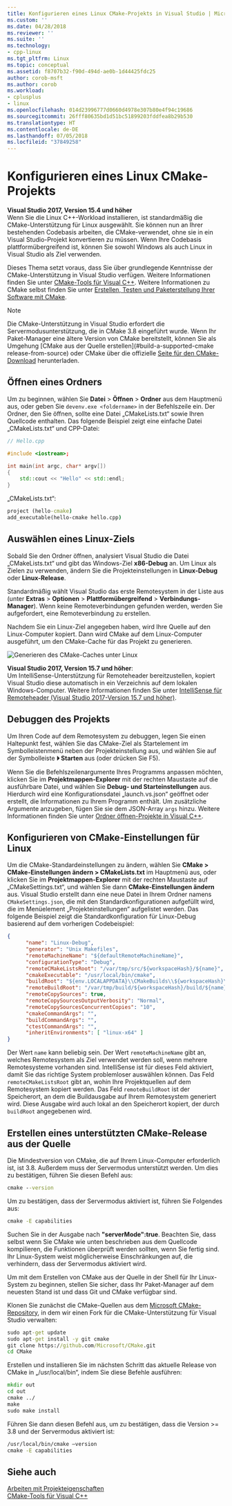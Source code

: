 ```yaml
---
title: Konfigurieren eines Linux CMake-Projekts in Visual Studio | Microsoft Docs
ms.custom: ''
ms.date: 04/28/2018
ms.reviewer: ''
ms.suite: ''
ms.technology:
- cpp-linux
ms.tgt_pltfrm: Linux
ms.topic: conceptual
ms.assetid: f8707b32-f90d-494d-ae0b-1d44425fdc25
author: corob-msft
ms.author: corob
ms.workload:
- cplusplus
- linux
ms.openlocfilehash: 014d23996777d0660d4978e307b80e4f94c19686
ms.sourcegitcommit: 26fff80635bd1d51bc51899203fddfea8b29b530
ms.translationtype: HT
ms.contentlocale: de-DE
ms.lasthandoff: 07/05/2018
ms.locfileid: "37849258"
---
```

# <a name="configure-a-linux-cmake-project"></a>Konfigurieren eines Linux CMake-Projekts

**Visual Studio 2017, Version 15.4 und höher**  
Wenn Sie die Linux C++-Workload installieren, ist standardmäßig die CMake-Unterstützung für Linux ausgewählt. Sie können nun an Ihrer bestehenden Codebasis arbeiten, die CMake-verwendet, ohne sie in ein Visual Studio-Projekt konvertieren zu müssen. Wenn Ihre Codebasis plattformübergreifend ist, können Sie sowohl Windows als auch Linux in Visual Studio als Ziel verwenden.

Dieses Thema setzt voraus, dass Sie über grundlegende Kenntnisse der CMake-Unterstützung in Visual Studio verfügen. Weitere Informationen finden Sie unter [CMake-Tools für Visual C++](../ide/cmake-tools-for-visual-cpp.md). Weitere Informationen zu CMake selbst finden Sie unter [Erstellen, Testen und Paketerstellung Ihrer Software mit CMake](https://cmake.org/).

> [!NOTE]  
> Die CMake-Unterstützung in Visual Studio erfordert die Servermodusunterstützung, die in CMake 3.8 eingeführt wurde. Wenn Ihr Paket-Manager eine ältere Version von CMake bereitstellt, können Sie als Umgehung [CMake aus der Quelle erstellen](#build-a-supported-cmake release-from-source) oder CMake über die offizielle [Seite für den CMake-Download](https://cmake.org/download/) herunterladen.

## <a name="open-a-folder"></a>Öffnen eines Ordners

Um zu beginnen, wählen Sie **Datei** > **Öffnen** > **Ordner** aus dem Hauptmenü aus, oder geben Sie `devenv.exe <foldername>` in der Befehlszeile ein. Der Ordner, den Sie öffnen, sollte eine Datei „CMakeLists.txt“ sowie Ihren Quellcode enthalten.
Das folgende Beispiel zeigt eine einfache Datei „CMakeLists.txt“ und CPP-Datei:

```cpp
// Hello.cpp

#include <iostream>;

int main(int argc, char* argv[])
{
    std::cout << "Hello" << std::endl;
}
```

„CMakeLists.txt“:

```cmd
project (hello-cmake)
add_executable(hello-cmake hello.cpp)
```

## <a name="choose-a-linux-target"></a>Auswählen eines Linux-Ziels

Sobald Sie den Ordner öffnen, analysiert Visual Studio die Datei „CMakeLists.txt“ und gibt das Windows-Ziel **x86-Debug** an. Um Linux als Zielen zu verwenden, ändern Sie die Projekteinstellungen in **Linux-Debug** oder **Linux-Release**.

Standardmäßig wählt Visual Studio das erste Remotesystem in der Liste aus (unter **Extras** > **Optionen** > **Plattformübergreifend** > **Verbindungs-Manager**). Wenn keine Remoteverbindungen gefunden werden, werden Sie aufgefordert, eine Remoteverbindung zu erstellen.

Nachdem Sie ein Linux-Ziel angegeben haben, wird Ihre Quelle auf den Linux-Computer kopiert. Dann wird CMake auf dem Linux-Computer ausgeführt, um den CMake-Cache für das Projekt zu generieren.

![Generieren des CMake-Caches unter Linux](media/cmake-linux-1.png "Generieren des CMake-Caches unter Linux")

**Visual Studio 2017, Version 15.7 und höher**:  
Um IntelliSense-Unterstützung für Remoteheader bereitzustellen, kopiert Visual Studio diese automatisch in ein Verzeichnis auf dem lokalen Windows-Computer. Weitere Informationen finden Sie unter [IntelliSense für Remoteheader (Visual Studio 2017-Version 15.7 und höher)](configure-a-linux-project.md#remote_intellisense).

## <a name="debug-the-project"></a>Debuggen des Projekts

Um Ihren Code auf dem Remotesystem zu debuggen, legen Sie einen Haltepunkt fest, wählen Sie das CMake-Ziel als Startelement im Symbolleistenmenü neben der Projekteinstellung aus, und wählen Sie auf der Symbolleiste **&#x23f5; Starten** aus (oder drücken Sie F5).

Wenn Sie die Befehlszeilenargumente Ihres Programms anpassen möchten, klicken Sie im **Projektmappen-Explorer** mit der rechten Maustaste auf die ausführbare Datei, und wählen Sie **Debug- und Starteinstellungen** aus. Hierdurch wird eine Konfigurationsdatei „launch.vs.json“ geöffnet oder erstellt, die Informationen zu Ihrem Programm enthält. Um zusätzliche Argumente anzugeben, fügen Sie sie dem JSON-Array `args` hinzu. Weitere Informationen finden Sie unter [Ordner öffnen-Projekte in Visual C++](https://docs.microsoft.com/en-us/cpp/ide/non-msbuild-projects).

## <a name="configure-cmake-settings-for-linux"></a>Konfigurieren von CMake-Einstellungen für Linux

Um die CMake-Standardeinstellungen zu ändern, wählen Sie **CMake > CMake-Einstellungen ändern > CMakeLists.txt** im Hauptmenü aus, oder klicken Sie im **Projektmappen-Explorer** mit der rechten Maustaste auf „CMakeSettings.txt“, und wählen Sie dann **CMake-Einstellungen ändern** aus. Visual Studio erstellt dann eine neue Datei in Ihrem Ordner namens `CMakeSettings.json`, die mit den Standardkonfigurationen aufgefüllt wird, die im Menüelement „Projekteinstellungen“ aufgelistet werden. Das folgende Beispiel zeigt die Standardkonfiguration für Linux-Debug basierend auf dem vorherigen Codebeispiel:

```json
{
      "name": "Linux-Debug",
      "generator": "Unix Makefiles",
      "remoteMachineName": "${defaultRemoteMachineName}",
      "configurationType": "Debug",
      "remoteCMakeListsRoot": "/var/tmp/src/${workspaceHash}/${name}",
      "cmakeExecutable": "/usr/local/bin/cmake",
      "buildRoot": "${env.LOCALAPPDATA}\\CMakeBuilds\\${workspaceHash}\\build\\${name}",
      "remoteBuildRoot": "/var/tmp/build/${workspaceHash}/build/${name}",
      "remoteCopySources": true,
      "remoteCopySourcesOutputVerbosity": "Normal",
      "remoteCopySourcesConcurrentCopies": "10",
      "cmakeCommandArgs": "",
      "buildCommandArgs": "",
      "ctestCommandArgs": "",
      "inheritEnvironments": [ "linux-x64" ]
}
```

Der Wert `name` kann beliebig sein. Der Wert `remoteMachineName` gibt an, welches Remotesystem als Ziel verwendet werden soll, wenn mehrere Remotesysteme vorhanden sind. IntelliSense ist für dieses Feld aktiviert, damit Sie das richtige System problemloser auswählen können. Das Feld `remoteCMakeListsRoot` gibt an, wohin Ihre Projektquellen auf dem Remotesystem kopiert werden. Das Feld `remoteBuildRoot` ist der Speicherort, an dem die Buildausgabe auf Ihrem Remotesystem generiert wird. Diese Ausgabe wird auch lokal an den Speicherort kopiert, der durch `buildRoot` angegebenen wird.

## <a name="build-a-supported-cmake-release-from-source"></a>Erstellen eines unterstützten CMake-Release aus der Quelle

Die Mindestversion von CMake, die auf Ihrem Linux-Computer erforderlich ist, ist 3.8. Außerdem muss der Servermodus unterstützt werden. Um dies zu bestätigen, führen Sie diesen Befehl aus:

```cmd
cmake --version
```

Um zu bestätigen, dass der Servermodus aktiviert ist, führen Sie Folgendes aus:

```cmd
cmake -E capabilities
```

Suchen Sie in der Ausgabe nach **"serverMode":true**. Beachten Sie, dass selbst wenn Sie CMake wie unten beschrieben aus dem Quellcode kompilieren, die Funktionen überprüft werden sollten, wenn Sie fertig sind. Ihr Linux-System weist möglicherweise Einschränkungen auf, die verhindern, dass der Servermodus aktiviert wird.

Um mit dem Erstellen von CMake aus der Quelle in der Shell für Ihr Linux-System zu beginnen, stellen Sie sicher, dass Ihr Paket-Manager auf dem neuesten Stand ist und dass Git und CMake verfügbar sind.

Klonen Sie zunächst die CMake-Quellen aus dem [Microsoft CMake-Repository](https://github.com/Microsoft/CMake), in dem wir einen Fork für die CMake-Unterstützung für Visual Studio verwalten:

```cmd
sudo apt-get update
sudo apt-get install -y git cmake
git clone https://github.com/Microsoft/CMake.git
cd CMake
```

Erstellen und installieren Sie im nächsten Schritt das aktuelle Release von CMake in „/usr/local/bin“, indem Sie diese Befehle ausführen:

```cmd
mkdir out
cd out
cmake ../
make
sudo make install
```

Führen Sie dann diesen Befehl aus, um zu bestätigen, dass die Version >= 3.8 und der Servermodus aktiviert ist:

```cmd
/usr/local/bin/cmake –version
cmake -E capabilities
```

## <a name="see-also"></a>Siehe auch

[Arbeiten mit Projekteigenschaften](../ide/working-with-project-properties.md)  
[CMake-Tools für Visual C++](../ide/cmake-tools-for-visual-cpp.md)  
